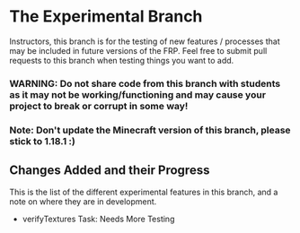 # The Experimental Branch
Instructors, this branch is for the testing of new features / processes that may be included in future versions of the FRP. Feel free to submit pull requests
to this branch when testing things you want to add.

### WARNING: Do not share code from this branch with students as it may not be working/functioning and may cause your project to break or corrupt in some way!
### Note: Don't update the Minecraft version of this branch, please stick to 1.18.1 :)

## Changes Added and their Progress
This is the list of the different experimental features in this branch, and a note on where they are in development.
- verifyTextures Task: Needs More Testing
